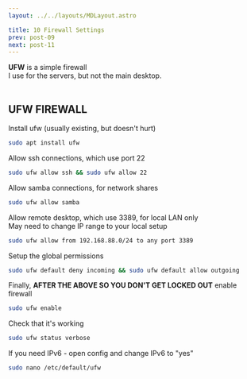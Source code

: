 ```yaml
---
layout: ../../layouts/MDLayout.astro

title: 10 Firewall Settings
prev: post-09
next: post-11
---
```



**UFW** is a simple firewall<br>
I use for the servers, but not the main desktop.<br><br>

## UFW FIREWALL

Install ufw (usually existing, but doesn't hurt)
```sh
sudo apt install ufw
```
Allow ssh connections, which use port 22
```sh
sudo ufw allow ssh && sudo ufw allow 22
```
Allow samba connections, for network shares
```sh
sudo ufw allow samba
```
Allow remote desktop, which use 3389, for local LAN only<br>
May need to change IP range to your local setup
```sh
sudo ufw allow from 192.168.88.0/24 to any port 3389
```
Setup the global permissions
```sh
sudo ufw default deny incoming && sudo ufw default allow outgoing
```
Finally, **AFTER THE ABOVE SO YOU DON'T GET LOCKED OUT** enable firewall
```sh
sudo ufw enable
```
Check that it's working
```sh
sudo ufw status verbose
```
If you need IPv6 - open config and change IPv6 to "yes"
```sh
sudo nano /etc/default/ufw
```

